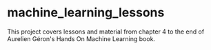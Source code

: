 # machine_learning_lessons
This project covers lessons and material from chapter 4 to the end of Aurelien Géron's Hands On Machine Learning book.
